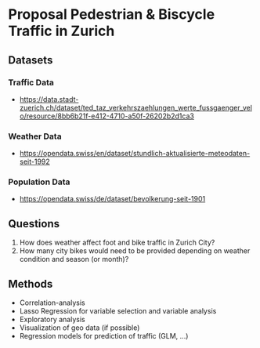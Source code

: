# Proposal Pedestrian & Biscycle Traffic in Zurich

## Datasets
### Traffic Data
- https://data.stadt-zuerich.ch/dataset/ted_taz_verkehrszaehlungen_werte_fussgaenger_velo/resource/8bb6b21f-e412-4710-a50f-26202b2d1ca3

### Weather Data
- https://opendata.swiss/en/dataset/stundlich-aktualisierte-meteodaten-seit-1992

### Population Data
- https://opendata.swiss/de/dataset/bevolkerung-seit-1901


## Questions
1. How does weather affect foot and bike traffic in Zurich City?
2. How many city bikes would need to be provided depending on weather condition and season (or month)?


## Methods

- Correlation-analysis
- Lasso Regression for variable selection and variable analysis
- Exploratory analysis
- Visualization of geo data (if possible)
- Regression models for prediction of traffic (GLM, ...)